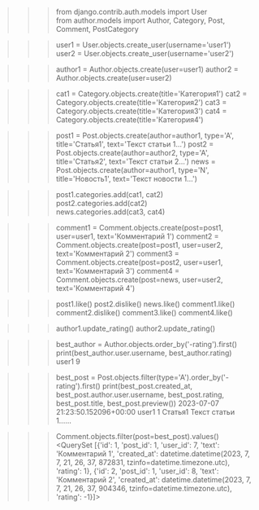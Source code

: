 >>> from django.contrib.auth.models import User                          
>>> from author.models import Author, Category, Post, Comment, PostCategory

>>> user1 = User.objects.create_user(username='user1')
>>> user2 = User.objects.create_user(username='user2')

>>> author1 = Author.objects.create(user=user1)
>>> author2 = Author.objects.create(user=user2)

>>> cat1 = Category.objects.create(title='Категория1')
>>> cat2 = Category.objects.create(title='Категория2')
>>> cat3 = Category.objects.create(title='Категория3')
>>> cat4 = Category.objects.create(title='Категория4')

>>> post1 = Post.objects.create(author=author1, type='A', title='Статья1', text='Текст статьи 1...')
>>> post2 = Post.objects.create(author=author2, type='A', title='Статья2', text='Текст статьи 2...')
>>> news = Post.objects.create(author=author1, type='N', title='Новость1', text='Текст новости 1...')

>>> post1.categories.add(cat1, cat2)           
>>> post2.categories.add(cat2)       
>>> news.categories.add(cat3, cat4)  	

>>> comment1 = Comment.objects.create(post=post1, user=user1, text='Комментарий 1')
>>> comment2 = Comment.objects.create(post=post1, user=user2, text='Комментарий 2')
>>> comment3 = Comment.objects.create(post=post2, user=user1, text='Комментарий 3')
>>> comment4 = Comment.objects.create(post=news, user=user2, text='Комментарий 4')

>>> post1.like()
>>> post2.dislike()
>>> news.like()
>>> comment1.like()
>>> comment2.dislike()
>>> comment3.like()
>>> comment4.like()

>>> author1.update_rating()
>>> author2.update_rating()

>>> best_author = Author.objects.order_by('-rating').first()
>>> print(best_author.user.username, best_author.rating)
user1 9

>>> best_post = Post.objects.filter(type='A').order_by('-rating').first()
>>> print(best_post.created_at, best_post.author.user.username, best_post.rating, best_post.title, best_post.preview())
2023-07-07 21:23:50.152096+00:00 user1 1 Статья1 Текст статьи 1......

>>> Comment.objects.filter(post=best_post).values()
<QuerySet [{'id': 1, 'post_id': 1, 'user_id': 7, 'text': 'Комментарий 1', 'created_at': datetime.datetime(2023, 7, 7, 21, 26, 37, 872831, tzinfo=datetime.timezone.utc), 'rating': 1}, {'id': 2, 'post_id': 1, 'user_id': 8, 'text': 'Комментарий 2', 'created_at': datetime.datetime(2023, 7, 7, 21, 26, 37, 904346, tzinfo=datetime.timezone.utc), 'rating': -1}]>

